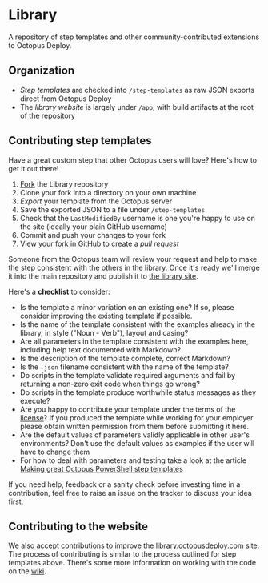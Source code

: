 Library
=======

A repository of step templates and other community-contributed extensions to Octopus Deploy.

Organization
------------

* *Step templates* are checked into `/step-templates` as raw JSON exports direct from Octopus Deploy
* The *library website* is largely under `/app`, with build artifacts at the root of the repository

Contributing step templates
---------------------------

Have a great custom step that other Octopus users will love? Here's how to get it out there!

1. [Fork](https://github.com/OctopusDeploy/Library/fork) the Library repository
2. Clone your fork into a directory on your own machine
3. _Export_ your template from the Octopus server
4. Save the exported JSON to a file under `/step-templates`
5. Check that the `LastModifiedBy` username is one you're happy to use on the site (ideally your plain GitHub username)
6. Commit and push your changes to your fork
7. View your fork in GitHub to create a _pull request_

Someone from the Octopus team will review your request and help to make the step consistent with the others in the library. Once it's ready we'll merge it into the main repository and publish it to [the library site](http://library.octopusdeploy.com).

Here's a **checklist** to consider:

* Is the template a minor variation on an existing one? If so, please consider improving the existing template if possible.
* Is the name of the template consistent with the examples already in the library, in style ("Noun - Verb"), layout and casing?
* Are all parameters in the template consistent with the examples here, including help text documented with Markdown?
* Is the description of the template complete, correct Markdown?
* Is the `.json` filename consistent with the name of the template?
* Do scripts in the template validate required arguments and fail by returning a non-zero exit code when things go wrong?
* Do scripts in the template produce worthwhile status messages as they execute?
* Are you happy to contribute your template under the terms of the [license](https://github.com/OctopusDeploy/Library/blob/master/LICENSE)? If you produced the template while working for your employer please obtain written permission from them before submitting it here.
* Are the default values of parameters validly applicable in other user's environments? Don't use the default values as examples if the user will have to change them
* For how to deal with parameters and testing take a look at the article [Making great Octopus PowerShell step templates](http://www.lavinski.me/making-great-octopus-powershell-step-templates/)

If you need help, feedback or a sanity check before investing time in a contribution, feel free to raise an issue on the tracker to discuss your idea first.

Contributing to the website
---------------------------

We also accept contributions to improve the [library.octopusdeploy.com](http://library.octopusdeploy.com) site. The process of contributing is similar to the process outlined for step templates above. There's some more information on working with the code on the [wiki](https://github.com/OctopusDeploy/Library/wiki/BuildingTheSite).
